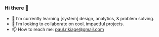 ### Hi there 👋

- 🌱 I’m currently learning [system] design, analytics, & problem solving.
- 🤝 I’m looking to collaborate on cool, impactful projects.
- 📫 How to reach me: paul.r.kiage@gmail.com
